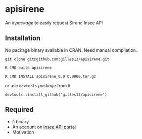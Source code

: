 # apisirene

An `R` *package* to easily request Sirene Insee API

## Installation

No package binary available in CRAN. Need manual compilation.

```
git clone git@github.com:gilles13/apisirene.git

R CMD build apisirene

R CMD INSTALL apisirene_0.0.0.9000.tar.gz
```

or use `devtools` *package* from `R`

```
devtools::install_github('gilles13/apisirene')
```

## Required

+ `R` binary
+ An account on [Insee API portal](https://portail-api.insee.fr/catalog/all)
+ Motivation

